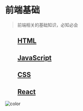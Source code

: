 # 前端基础

> 前端相关的基础知识，必知必会

<div class="leon-home">
    <dl class="leon-nav-list">
        <dd class="leon-nav-list-item">
            <a class="p-link" href="#/frontend-base/html">
                <h2 class='p-title'>HTML</h2>
                <!-- <span class='p-prompt'></span> -->
            </a>
        </dd>
        <dd class="leon-nav-list-item">
            <a class="p-link" href="#/frontend-base/javascript">
                <h2 class='p-title'>JavaScript</h2>
                <!-- <span class='p-prompt'></span> -->
            </a>
        </dd>
        <dd class="leon-nav-list-item">
            <a class="p-link" href="#/frontend-base/css">
                <h2 class='p-title'>CSS</h2>
                <!-- <span class='p-prompt'></span> -->
            </a>
        </dd>
        <dd class="leon-nav-list-item">
            <a class="p-link" href="#/frontend-base/react">
                <h2 class='p-title'>React</h2>
                <!-- <span class='p-prompt'></span> -->
            </a>
        </dd>
    </dl>
</div>

![color]()